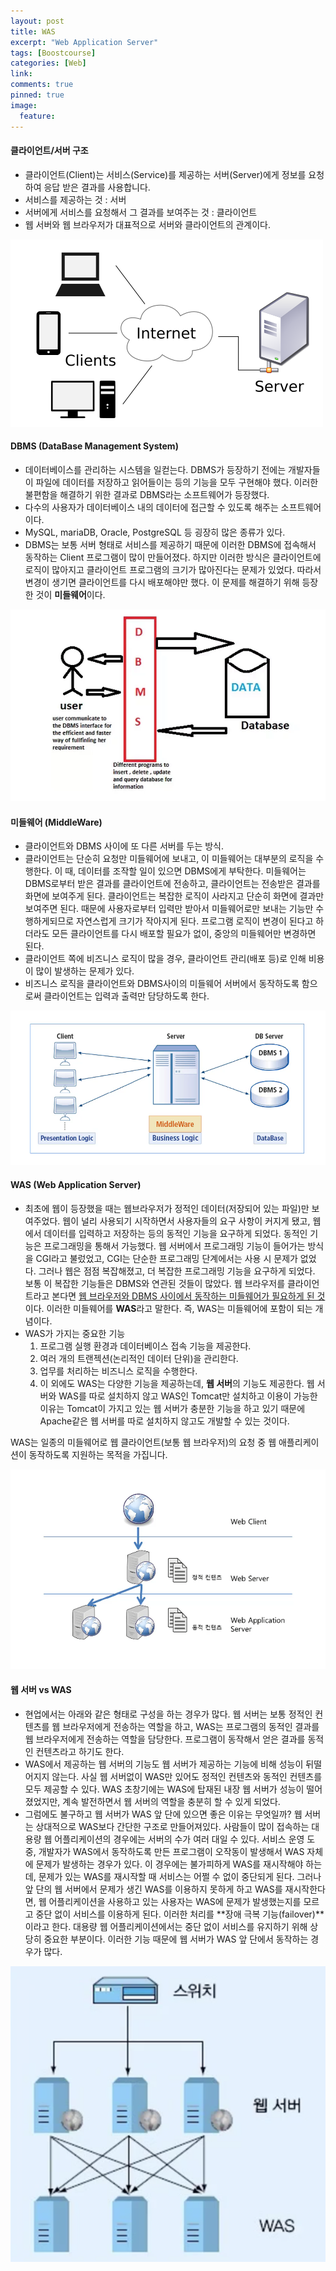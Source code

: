 ```yaml
---
layout: post
title: WAS
excerpt: "Web Application Server"
tags: [Boostcourse]
categories: [Web]
link:
comments: true
pinned: true
image:
  feature:
---
```


#### 클라이언트/서버 구조

- 클라이언트(Client)는 서비스(Service)를 제공하는 서버(Server)에게 정보를 요청하여 응답 받은 결과를 사용합니다. 
- 서비스를 제공하는 것 : 서버
- 서버에게 서비스를 요청해서 그 결과를 보여주는 것 : 클라이언트
- 웹 서버와 웹 브라우저가 대표적으로 서버와 클라이언트의 관계이다.

![](/Img/WAS_1.png)

#### **DBMS (DataBase Management System)**

- 데이터베이스를 관리하는 시스템을 일컫는다. DBMS가 등장하기 전에는 개발자들이 파일에 데이터를 저장하고 읽어들이는 등의 기능을 모두 구현해야 했다. 이러한 불편함을 해결하기 위한 결과로 DBMS라는 소프트웨어가 등장했다.
- 다수의 사용자가 데이터베이스 내의 데이터에 접근할 수 있도록 해주는 소프트웨어이다.
- MySQL, mariaDB, Oracle, PostgreSQL 등 굉장히 많은 종류가 있다.
- DBMS는 보통 서버 형태로 서비스를 제공하기 때문에 이러한 DBMS에 접속해서 동작하는 Client 프로그램이 많이 만들어졌다. 하지만 이러한 방식은 클라이언트에 로직이 많아지고 클라이언트 프로그램의 크기가 많아진다는 문제가 있었다. 따라서 변경이 생기면 클라이언트를 다시 배포해야만 했다. 이 문제를 해결하기 위해 등장한 것이 **미들웨어**이다.

![](/Img/WAS_2.png)

#### **미들웨어 (MiddleWare)**

- 클라이언트와 DBMS 사이에 또 다른 서버를 두는 방식. 
- 클라이언트는 단순히 요청만 미들웨어에 보내고, 이 미들웨어는 대부분의 로직을 수행한다. 이 때, 데이터를 조작할 일이 있으면 DBMS에게 부탁한다. 미들웨어는 DBMS로부터 받은 결과를 클라이언트에 전송하고, 클라이언트는 전송받은 결과를 화면에 보여주게 된다. 클라이언트는 복잡한 로직이 사라지고 단순히 화면에 결과만 보여주면 된다. 때문에 사용자로부터 입력만 받아서 미들웨어로만 보내는 기능만 수행하게되므로 자연스럽게 크기가 작아지게 된다. 프로그램 로직이 변경이 된다고 하더라도 모든 클라이언트를 다시 배포할 필요가 없이, 중앙의 미들웨어만 변경하면 된다.
- 클라이언트 쪽에 비즈니스 로직이 많을 경우, 클라이언트 관리(배포 등)로 인해 비용이 많이 발생하는 문제가 있다.
- 비즈니스 로직을 클라이언트와 DBMS사이의 미들웨어 서버에서 동작하도록 함으로써 클라이언트는 입력과 출력만 담당하도록 한다.

![](/Img/WAS_3.png)

#### **WAS (Web Application Server)**

- 최초에 웹이 등장했을 때는 웹브라우저가 정적인 데이터(저장되어 있는 파일)만 보여주었다. 웹이 널리 사용되기 시작하면서 사용자들의 요구 사항이 커지게 됐고, 웹 에서 데이터를 입력하고 저장하는 등의 동적인 기능을 요구하게 되었다. 동적인 기능은 프로그래밍을 통해서 가능했다. 웹 서버에서 프로그래밍 기능이 들어가는 방식을 CGI라고 불렀었고, CGI는 단순한 프로그래밍 단계에서는 사용 시 문제가 없었다. 그러나 웹은 점점 복잡해졌고, 더 복잡한 프로그래밍 기능을  요구하게 되었다. 보통 이 복잡한 기능들은 DBMS와 연관된 것들이 많았다. 웹 브라우저를 클라이언트라고 본다면 <u>웹 브라우저와 DBMS 사이에서 동작하는 미들웨어가 필요하게 된 것</u>이다. 이러한 미들웨어를 **WAS**라고 말한다. 즉, WAS는 미들웨어에 포함이 되는 개념이다. 
- WAS가 가지는 중요한 기능
  1. 프로그램 실행 환경과 데이터베이스 접속 기능을 제공한다.
  2. 여러 개의 트랜젝션(논리적인 데이터 단위)을 관리한다.
  3. 업무를 처리하는 비즈니스 로직을 수행한다.
  4. 이 외에도 WAS는 다양한 기능을 제공하는데, **웹 서버**의 기능도 제공한다. 웹 서버와 WAS를 따로 설치하지 않고 WAS인 Tomcat만 설치하고 이용이 가능한 이유는 Tomcat이 가지고 있는 웹 서버가 충분한 기능을 하고 있기 때문에 Apache같은 웹 서버를 따로 설치하지 않고도 개발할 수 있는 것이다.

WAS는 일종의 미들웨어로 웹 클라이언트(보통 웹 브라우저)의 요청 중 웹 애플리케이션이 동작하도록 지원하는 목적을 가집니다.

![](/Img/WAS_4.png)

#### **웹 서버 vs WAS**

- 현업에서는 아래와 같은 형태로 구성을 하는 경우가 많다. 웹 서버는 보통 정적인 컨텐츠를 웹 브라우저에게 전송하는 역할을 하고, WAS는 프로그램의 동적인 결과를 웹 브라우저에게 전송하는 역할을 담당한다. 프로그램이 동작해서 얻은 결과를 동적인 컨텐츠라고 하기도 한다. 
- WAS에서 제공하는 웹 서버의 기능도 웹 서버가 제공하는 기능에 비해 성능이 뒤떨어지지 않는다. 사실 웹 서버없이 WAS만 있어도 정적인 컨텐츠와 동적인 컨텐츠를 모두 제공할 수 있다. WAS 초창기에는 WAS에 탑재된 내장 웹 서버가 성능이 떨어졌었지만, 계속 발전하면서 웹 서버의 역할을 충분히 할 수 있게 되었다. 
- 그럼에도 불구하고 웹 서버가 WAS 앞 단에 있으면 좋은 이유는 무엇일까? 웹 서버는 상대적으로 WAS보다 간단한 구조로 만들어져있다. 사람들이 많이 접속하는 대용량 웹 어플리케이션의 경우에는 서버의 수가 여러 대일 수 있다. 서비스 운영 도중, 개발자가 WAS에서 동작하도록 만든 프로그램이 오작동이 발생해서 WAS 자체에 문제가 발생하는 경우가 있다. 이 경우에는 불가피하게 WAS를 재시작해야 하는데, 문제가 있는 WAS를 재시작할 때 서비스는 어쩔 수 없이 중단되게 된다. 그러나 앞 단의 웹 서버에서 문제가 생긴 WAS를 이용하지 못하게 하고 WAS를 재시작한다면, 웹 어플리케이션을 사용하고 있는 사용자는 WAS에 문제가 발생했는지를 모르고 중단 없이 서비스를 이용하게 된다. 이러한 처리를 **장애 극복 기능(failover)**이라고 한다. 대용량 웹 어플리케이션에서는 중단 없이 서비스를 유지하기 위해 상당히 중요한 부분이다. 이러한 기능 때문에 웹 서버가 WAS 앞 단에서 동작하는 경우가 많다.

![](/Img/WAS_5.png)